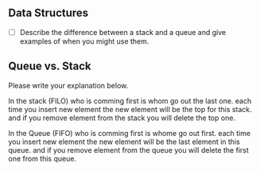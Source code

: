 ## Data Structures
* [ ] Describe the difference between a stack and a queue and give examples of when you might use them.

## Queue vs. Stack
Please write your explanation below.

In the stack (FILO) who is comming first is whom go out the last one.
each time you insert new element the new element will be the top for this stack.
and if you remove element from the stack you will delete the top one.




In the Queue (FIFO) who is comming first is whome go out first.
each time you insert new element the new element will be the last element in this queue.
and if you remove element from the queue you will delete the first one from this queue.



